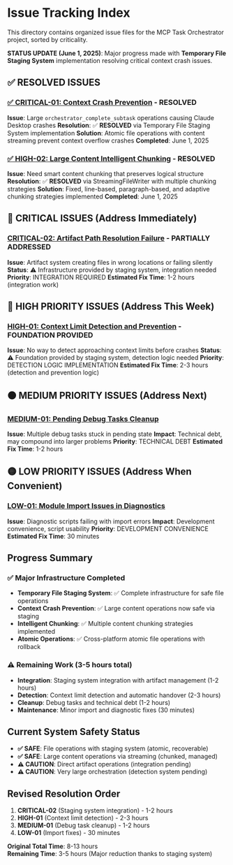 # Issue Tracking Index

This directory contains organized issue files for the MCP Task Orchestrator project, sorted by criticality.

**STATUS UPDATE (June 1, 2025)**: Major progress made with **Temporary File Staging System** implementation resolving critical context crash issues.

## ✅ RESOLVED ISSUES

### [✅ CRITICAL-01: Context Crash Prevention](CRITICAL-01-context-crash-prevention.md) - **RESOLVED**
**Issue**: Large `orchestrator_complete_subtask` operations causing Claude Desktop crashes
**Resolution**: ✅ **RESOLVED** via Temporary File Staging System implementation
**Solution**: Atomic file operations with content streaming prevent context overflow crashes
**Completed**: June 1, 2025

### [✅ HIGH-02: Large Content Intelligent Chunking](HIGH-02-large-content-intelligent-chunking.md) - **RESOLVED**
**Issue**: Need smart content chunking that preserves logical structure
**Resolution**: ✅ **RESOLVED** via StreamingFileWriter with multiple chunking strategies
**Solution**: Fixed, line-based, paragraph-based, and adaptive chunking strategies implemented
**Completed**: June 1, 2025

## 🚨 CRITICAL ISSUES (Address Immediately)

### [CRITICAL-02: Artifact Path Resolution Failure](CRITICAL-02-artifact-path-resolution-failure.md) - **PARTIALLY ADDRESSED**
**Issue**: Artifact system creating files in wrong locations or failing silently
**Status**: ⚠️ Infrastructure provided by staging system, integration needed
**Priority**: INTEGRATION REQUIRED
**Estimated Fix Time**: 1-2 hours (integration work)

## 🔴 HIGH PRIORITY ISSUES (Address This Week)

### [HIGH-01: Context Limit Detection and Prevention](HIGH-01-context-limit-detection-prevention.md) - **FOUNDATION PROVIDED**
**Issue**: No way to detect approaching context limits before crashes
**Status**: ⚠️ Foundation provided by staging system, detection logic needed
**Priority**: DETECTION LOGIC IMPLEMENTATION
**Estimated Fix Time**: 2-3 hours (detection and prevention logic)

## 🟠 MEDIUM PRIORITY ISSUES (Address Next)

### [MEDIUM-01: Pending Debug Tasks Cleanup](MEDIUM-01-pending-debug-tasks-cleanup.md)
**Issue**: Multiple debug tasks stuck in pending state
**Impact**: Technical debt, may compound into larger problems
**Priority**: TECHNICAL DEBT
**Estimated Fix Time**: 1-2 hours

## 🟡 LOW PRIORITY ISSUES (Address When Convenient)

### [LOW-01: Module Import Issues in Diagnostics](LOW-01-module-import-issues-diagnostics.md)
**Issue**: Diagnostic scripts failing with import errors
**Impact**: Development convenience, script usability
**Priority**: DEVELOPMENT CONVENIENCE
**Estimated Fix Time**: 30 minutes

## Progress Summary

### ✅ Major Infrastructure Completed
- **Temporary File Staging System**: ✅ Complete infrastructure for safe file operations
- **Context Crash Prevention**: ✅ Large content operations now safe via staging
- **Intelligent Chunking**: ✅ Multiple content chunking strategies implemented
- **Atomic Operations**: ✅ Cross-platform atomic file operations with rollback

### ⚠️ Remaining Work (3-5 hours total)
- **Integration**: Staging system integration with artifact management (1-2 hours)
- **Detection**: Context limit detection and automatic handover (2-3 hours)
- **Cleanup**: Debug tasks and technical debt (1-2 hours)
- **Maintenance**: Minor import and diagnostic fixes (30 minutes)

## Current System Safety Status
- **✅ SAFE**: File operations with staging system (atomic, recoverable)
- **✅ SAFE**: Large content operations via streaming (chunked, managed)
- **⚠️ CAUTION**: Direct artifact operations (integration pending)
- **⚠️ CAUTION**: Very large orchestration (detection system pending)

## Revised Resolution Order
1. **CRITICAL-02** (Staging system integration) - 1-2 hours
2. **HIGH-01** (Context limit detection) - 2-3 hours
3. **MEDIUM-01** (Debug task cleanup) - 1-2 hours
4. **LOW-01** (Import fixes) - 30 minutes

**Original Total Time**: 8-13 hours  
**Remaining Time**: 3-5 hours (Major reduction thanks to staging system)
